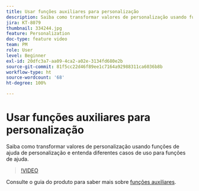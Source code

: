 ```yaml
---
title: Usar funções auxiliares para personalização
description: Saiba como transformar valores de personalização usando funções de ajuda de personalização e entenda diferentes casos de uso para funções de ajuda.
jira: KT-8079
thumbnail: 334244.jpg
feature: Personalization
doc-type: feature video
team: PM
role: User
level: Beginner
exl-id: 20dfc3a7-aa09-4ca2-a02e-3134fd680e2b
source-git-commit: 81f5cc22d46f89ee1c7164a92988311ca6036b8b
workflow-type: ht
source-wordcount: '68'
ht-degree: 100%

---
```


# Usar funções auxiliares para personalização

Saiba como transformar valores de personalização usando funções de ajuda de personalização e entenda diferentes casos de uso para funções de ajuda.

>[!VIDEO](https://video.tv.adobe.com/v/334244?quality=12&learn=on)

Consulte o guia do produto para saber mais sobre [funções auxiliares](https://experienceleague.adobe.com/docs/journey-optimizer/using/personalized-dynamic-content/personalization/build-expressions/functions/functions.html?lang=pt-BR).
